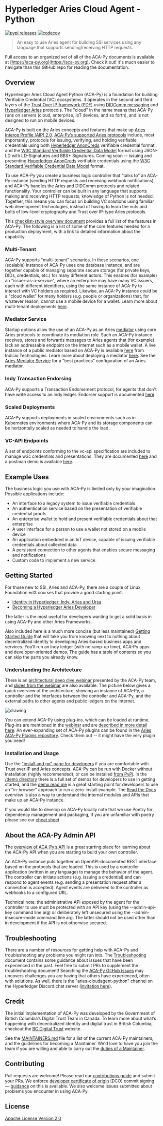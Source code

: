 # Hyperledger Aries Cloud Agent - Python  <!-- omit in toc -->

[![pypi releases](https://img.shields.io/pypi/v/aries_cloudagent)](https://pypi.org/project/aries-cloudagent/)
[![codecov](https://codecov.io/gh/hyperledger/aries-cloudagent-python/branch/main/graph/badge.svg)](https://codecov.io/gh/hyperledger/aries-cloudagent-python)

<!-- ![logo](/doc/assets/aries-cloudagent-python-logo-bw.png) -->

> An easy to use Aries agent for building SSI services using any language that supports sending/receiving HTTP requests.

Full access to an organized set of all of the ACA-Py documents is available at [https://aca-py.org](https://aca-py.org).
Check it out! It's much easier to navigate than this GitHub repo for reading the documentation.

## Overview

Hyperledger Aries Cloud Agent Python (ACA-Py) is a foundation for building Verifiable Credential (VC) ecosystems. It operates in the second and third layers of the [Trust Over IP framework (PDF)](https://trustoverip.org/wp-content/uploads/2020/05/toip_050520_primer.pdf) using [DIDComm messaging](https://github.com/hyperledger/aries-rfcs/tree/main/concepts/0005-didcomm) and [Hyperledger Aries](https://www.hyperledger.org/use/aries) protocols. The "cloud" in the name means that ACA-Py runs on servers (cloud, enterprise, IoT devices, and so forth), and is not designed to run on mobile devices.

ACA-Py is built on the Aries concepts and features that make up [Aries Interop Profile (AIP) 2.0](https://github.com/hyperledger/aries-rfcs/tree/main/concepts/0302-aries-interop-profile#aries-interop-profile-version-20). [ACA-Py’s supported Aries protocols](docs/features/SupportedRFCs.md) include, most importantly, protocols for issuing, verifying, and holding verifiable credentials using both [Hyperledger AnonCreds] verifiable credential format, and the [W3C Standard Verifiable Credential Data Model] format using JSON-LD with LD-Signatures and BBS+ Signatures. Coming soon -- issuing and presenting [Hyperledger AnonCreds] verifiable credentials using the [W3C Standard Verifiable Credential Data Model] format.

[Hyperledger AnonCreds]: https://www.hyperledger.org/use/anoncreds
[W3C Standard Verifiable Credential Data Model]: https://www.w3.org/TR/vc-data-model/

To use ACA-Py you create a business logic controller that "talks to" an ACA-Py instance (sending HTTP requests and receiving webhook notifications), and ACA-Py handles the Aries and DIDComm protocols and related functionality. Your controller can be built in any language that supports making and receiving HTTP requests; knowledge of Python is not needed. Together, this means you can focus on building VC solutions using familiar web development technologies, instead of having to learn the nuts and bolts of low-level cryptography and Trust over IP-type Aries protocols.

This [checklist-style overview document](docs/features/SupportedRFCs.md) provides a full list of the features in ACA-Py.
The following is a list of some of the core features needed for a production deployment, with a link to detailed information about the capability.

### Multi-Tenant

ACA-Py supports "multi-tenant" scenarios. In these scenarios, one (scalable) instance of ACA-Py uses one database instance, and are together capable of managing separate secure storage (for private keys, DIDs, credentials, etc.) for many different actors. This enables (for example) an "issuer-as-a-service", where an enterprise may have many VC issuers, each with different identifiers, using the same instance of ACA-Py to interact with VC holders as required. Likewise, an ACA-Py instance could be a "cloud wallet" for many holders (e.g. people or organizations) that, for whatever reason, cannot use a mobile device for a wallet. Learn more about multi-tenant deployments [here](docs/features/Multitenancy.md).

### Mediator Service

Startup options allow the use of an ACA-Py as an Aries [mediator](https://github.com/hyperledger/aries-rfcs/tree/main/concepts/0046-mediators-and-relays#summary) using core Aries protocols to coordinate its mediation role. Such an ACA-Py instance receives, stores and forwards messages to Aries  agents that (for example) lack an addressable endpoint on the Internet such as a mobile wallet. A live instance of a public mediator based on ACA-Py is available [here](https://indicio-tech.github.io/mediator/) from Indicio Technologies. Learn more about deploying a mediator [here](docs/features/Mediation.md). See the [Aries Mediator Service](https://github.com/hyperledger/aries-mediator-service) for a "best practices" configuration of an Aries mediator.

### Indy Transaction Endorsing

ACA-Py supports a Transaction Endorsement protocol, for agents that don't have write access to an Indy ledger.  Endorser support is documented [here](docs/features/Endorser.md).

### Scaled Deployments

ACA-Py supports deployments in scaled environments such as in Kubernetes environments where ACA-Py and its storage components can be horizontally scaled as needed to handle the load.

### VC-API Endpoints

A set of endpoints conforming to the vc-api specification are included to manage w3c credentials and presentations. They are documented [here](docs/features/JsonLdCredentials.md#vc-api) and a postman demo is available [here](docs/demos/AriesPostmanDemo.md#vc-api).

## Example Uses

The business logic you use with ACA-Py is limited only by your imagination. Possible applications include:

* An interface to a legacy system to issue verifiable credentials
* An authentication service based on the presentation of verifiable credential proofs
* An enterprise wallet to hold and present verifiable credentials about that enterprise
* A user interface for a person to use a wallet not stored on a mobile device
* An application embedded in an IoT device, capable of issuing verifiable credentials about collected data
* A persistent connection to other agents that enables secure messaging and notifications
* Custom code to implement a new service.

## Getting Started

For those new to SSI, Aries and ACA-Py, there are a couple of Linux Foundation edX courses that provide a good starting point.

* [Identity in Hyperledger: Indy, Aries and Ursa](https://www.edx.org/course/identity-in-hyperledger-aries-indy-and-ursa)
* [Becoming a Hyperledger Aries Developer](https://www.edx.org/course/becoming-a-hyperledger-aries-developer)

The latter is the most useful for developers wanting to get a solid basis in using ACA-Py and other Aries Frameworks.

Also included here is a much more concise (but less maintained) [Getting Started Guide](docs/gettingStarted/README.md) that will take you from knowing next to nothing about decentralized identity to developing Aries-based business apps and services. You’ll run an Indy ledger (with no ramp-up time), ACA-Py apps and developer-oriented demos. The guide has a table of contents so you can skip the parts you already know.

### Understanding the Architecture

There is an [architectural deep dive webinar](https://www.youtube.com/watch?v=FXTQEtB4fto&feature=youtu.be) presented by the ACA-Py team, and [slides from the webinar](https://docs.google.com/presentation/d/1K7qiQkVi4n-lpJ3nUZY27OniUEM0c8HAIk4imCWCx5Q/edit#slide=id.g5d43fe05cc_0_77) are also available. The picture below gives a quick overview of the architecture, showing an instance of ACA-Py, a controller and the interfaces between the controller and ACA-Py, and the external paths to other agents and public ledgers on the Internet.

![drawing](./aca-py_architecture.png)

You can extend ACA-Py using plug-ins, which can be loaded at runtime.  Plug-ins are mentioned in the [webinar](https://docs.google.com/presentation/d/1K7qiQkVi4n-lpJ3nUZY27OniUEM0c8HAIk4imCWCx5Q/edit#slide=id.g5d43fe05cc_0_145) and are [described in more detail here](docs/features/PlugIns.md). An ever-expanding set of ACA-Py plugins can be found
in the [Aries ACA-Py Plugins repository]. Check them out -- it might have the very plugin you need!

[Aries ACA-Py Plugins repository]: https://github.com/hyperledger/aries-acapy-plugins

### Installation and Usage

Use the ["install and go" page for developers](docs/features/DevReadMe.md) if you are comfortable with Trust over IP and Aries concepts. ACA-Py can be run with Docker without installation (highly recommended), or can be installed [from PyPi](https://pypi.org/project/aries-cloudagent/). In the [/demo directory](/demo) there is a full set of demos for developers to use in getting started, and the [demo read me](docs/demo/README.md) is a great starting point for developers to use an "in-browser" approach to run a zero-install example. The [Read the Docs](https://aries-cloud-agent-python.readthedocs.io/en/latest/) overview is also a way to understand the internal modules and APIs that make up an ACA-Py instance.

If you would like to develop on ACA-Py locally note that we use Poetry for dependency management and packaging, if you are unfamiliar with poetry please see our [cheat sheet](docs/deploying/Poetry.md)

## About the ACA-Py Admin API

The [overview of ACA-Py’s API](docs/features/AdminAPI.md) is a great starting place for learning about the ACA-Py API when you are starting to build your own controller.

An ACA-Py instance puts together an OpenAPI-documented REST interface based on the protocols that are loaded. This is used by a controller application (written in any language) to manage the behavior of the agent. The controller can initiate actions (e.g. issuing a credential) and can respond to agent events (e.g. sending a presentation request after a connection is accepted). Agent events are delivered to the controller as webhooks to a configured URL.

Technical note: the administrative API exposed by the agent for the controller to use must be protected with an API key (using the --admin-api-key command line arg) or deliberately left unsecured using the --admin-insecure-mode command line arg. The latter should not be used other than in development if the API is not otherwise secured.

## Troubleshooting

There are a number of resources for getting help with ACA-Py and troubleshooting
any problems you might run into. The
[Troubleshooting](docs/testing/Troubleshooting.md) document contains some
guidance about issues that have been experienced in the past. Feel free to
submit PRs to supplement the troubleshooting document! Searching the [ACA-Py
GitHub issues](https://github.com/hyperledger/aries-cloudagent-python/issues)
may uncovers challenges you are having that others have experienced, often
with solutions. As well, there is the "aries-cloudagent-python"
channel on the Hyperledger Discord chat server ([invitation
here](https://discord.gg/hyperledger)).

## Credit

The initial implementation of ACA-Py was developed by the Government of British Columbia’s Digital Trust Team in Canada. To learn more about what’s happening with decentralized identity and digital trust in British Columbia, checkout the [BC Digital Trust] website.

[BC Digital Trust]: https://digital.gov.bc.ca/digital-trust/

See the [MAINTAINERS.md](Maintainers.md) file for a list of the current ACA-Py
maintainers, and the guidelines for becoming a Maintainer. We'd love to have you
join the team if you are willing and able to carry out the [duties of a
Maintainer](MAINTAINERS.md#the-duties-of-a-maintainer).

## Contributing

Pull requests are welcome! Please read our [contributions guide](CONTRIBUTING.md) and submit your PRs. We enforce [developer certificate of origin](https://developercertificate.org/) (DCO) commit signing — [guidance](https://github.com/apps/dco) on this is available. We also welcome issues submitted about problems you encounter in using ACA-Py.

## License

[Apache License Version 2.0](LICENSE)

